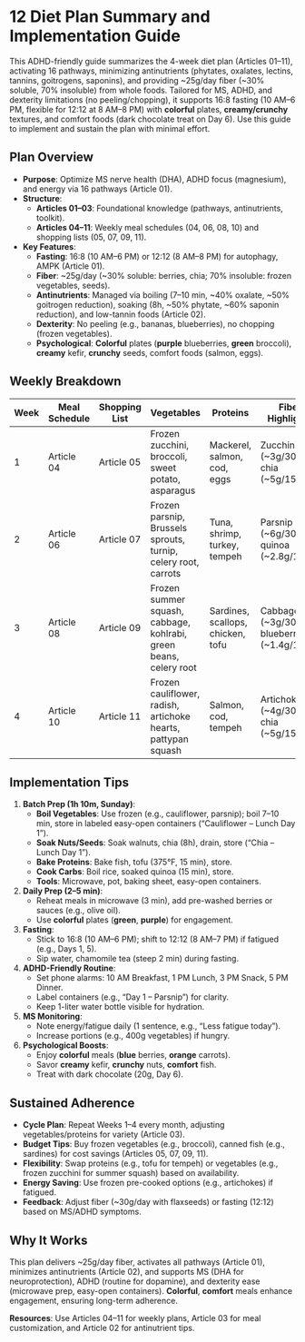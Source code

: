 # 12 Diet Plan Summary and Implementation Guide

This ADHD-friendly guide summarizes the 4-week diet plan (Articles 01–11), activating 16 pathways, minimizing antinutrients (phytates, oxalates, lectins, tannins, goitrogens, saponins), and providing ~25g/day fiber (~30% soluble, 70% insoluble) from whole foods. Tailored for MS, ADHD, and dexterity limitations (no peeling/chopping), it supports 16:8 fasting (10 AM–6 PM, flexible for 12:12 at 8 AM–8 PM) with **colorful** plates, **creamy/crunchy** textures, and comfort foods (dark chocolate treat on Day 6). Use this guide to implement and sustain the plan with minimal effort.

## Plan Overview
- **Purpose**: Optimize MS nerve health (DHA), ADHD focus (magnesium), and energy via 16 pathways (Article 01).
- **Structure**:
  - **Articles 01–03**: Foundational knowledge (pathways, antinutrients, toolkit).
  - **Articles 04–11**: Weekly meal schedules (04, 06, 08, 10) and shopping lists (05, 07, 09, 11).
- **Key Features**:
  - **Fasting**: 16:8 (10 AM–6 PM) or 12:12 (8 AM–8 PM) for autophagy, AMPK (Article 01).
  - **Fiber**: ~25g/day (~30% soluble: berries, chia; 70% insoluble: frozen vegetables, seeds).
  - **Antinutrients**: Managed via boiling (7–10 min, ~40% oxalate, ~50% goitrogen reduction), soaking (8h, ~50% phytate, ~60% saponin reduction), and low-tannin foods (Article 02).
  - **Dexterity**: No peeling (e.g., bananas, blueberries), no chopping (frozen vegetables).
  - **Psychological**: **Colorful** plates (**purple** blueberries, **green** broccoli), **creamy** kefir, **crunchy** seeds, comfort foods (salmon, eggs).

## Weekly Breakdown
| **Week** | **Meal Schedule** | **Shopping List** | **Vegetables** | **Proteins** | **Fiber Highlights** |
|----------|-------------------|-------------------|----------------|--------------|----------------------|
| 1        | Article 04        | Article 05        | Frozen zucchini, broccoli, sweet potato, asparagus | Mackerel, salmon, cod, eggs | Zucchini (~3g/300g), chia (~5g/15g) |
| 2        | Article 06        | Article 07        | Frozen parsnip, Brussels sprouts, turnip, celery root, carrots | Tuna, shrimp, turkey, tempeh | Parsnip (~6g/300g), quinoa (~2.8g/100g) |
| 3        | Article 08        | Article 09        | Frozen summer squash, cabbage, kohlrabi, green beans, celery root | Sardines, scallops, chicken, tofu | Cabbage (~3g/300g), blueberries (~1.4g/100g) |
| 4        | Article 10        | Article 11        | Frozen cauliflower, radish, artichoke hearts, pattypan squash | Salmon, cod, tempeh | Artichokes (~4g/300g), chia (~5g/15g) |

## Implementation Tips
1. **Batch Prep (1h 10m, Sunday)**:
   - **Boil Vegetables**: Use frozen (e.g., cauliflower, parsnip); boil 7–10 min, store in labeled easy-open containers (“Cauliflower – Lunch Day 1”).
   - **Soak Nuts/Seeds**: Soak walnuts, chia (8h), drain, store (“Chia – Lunch Day 1”).
   - **Bake Proteins**: Bake fish, tofu (375°F, 15 min), store.
   - **Cook Carbs**: Boil rice, soaked quinoa (15 min), store.
   - **Tools**: Microwave, pot, baking sheet, easy-open containers.
2. **Daily Prep (2–5 min)**:
   - Reheat meals in microwave (3 min), add pre-washed berries or sauces (e.g., olive oil).
   - Use **colorful** plates (**green**, **purple**) for engagement.
3. **Fasting**:
   - Stick to 16:8 (10 AM–6 PM); shift to 12:12 (8 AM–7 PM) if fatigued (e.g., Days 1, 5).
   - Sip water, chamomile tea (steep 2 min) during fasting.
4. **ADHD-Friendly Routine**:
   - Set phone alarms: 10 AM Breakfast, 1 PM Lunch, 3 PM Snack, 5 PM Dinner.
   - Label containers (e.g., “Day 1 – Parsnip”) for clarity.
   - Keep 1-liter water bottle visible for hydration.
5. **MS Monitoring**:
   - Note energy/fatigue daily (1 sentence, e.g., “Less fatigue today”).
   - Increase portions (e.g., 400g vegetables) if hungry.
6. **Psychological Boosts**:
   - Enjoy **colorful** meals (**blue** berries, **orange** carrots).
   - Savor **creamy** kefir, **crunchy** nuts, **comfort** fish.
   - Treat with dark chocolate (20g, Day 6).

## Sustained Adherence
- **Cycle Plan**: Repeat Weeks 1–4 every month, adjusting vegetables/proteins for variety (Article 03).
- **Budget Tips**: Buy frozen vegetables (e.g., broccoli), canned fish (e.g., sardines) for cost savings (Articles 05, 07, 09, 11).
- **Flexibility**: Swap proteins (e.g., tofu for tempeh) or vegetables (e.g., frozen zucchini for summer squash) based on availability.
- **Energy Saving**: Use frozen pre-cooked options (e.g., artichokes) if fatigued.
- **Feedback**: Adjust fiber (~30g/day with flaxseeds) or fasting (12:12) based on MS/ADHD symptoms.

## Why It Works
This plan delivers ~25g/day fiber, activates all pathways (Article 01), minimizes antinutrients (Article 02), and supports MS (DHA for neuroprotection), ADHD (routine for dopamine), and dexterity ease (microwave prep, easy-open containers). **Colorful**, **comfort** meals enhance engagement, ensuring long-term adherence.

**Resources**: Use Articles 04–11 for weekly plans, Article 03 for meal customization, and Article 02 for antinutrient tips.